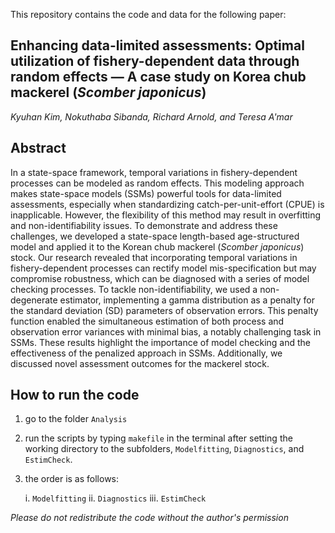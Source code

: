 This repository contains the code and data for the following paper:

## **Enhancing data-limited assessments: Optimal utilization of fishery-dependent data through random effects &mdash; A case study on Korea chub mackerel (_Scomber japonicus_)**

*Kyuhan Kim, Nokuthaba Sibanda, Richard Arnold, and Teresa A'mar*

## Abstract

In a state-space framework, temporal variations in fishery-dependent processes can be modeled as random effects. This modeling approach makes state-space models (SSMs) powerful tools for data-limited assessments, especially when standardizing catch-per-unit-effort (CPUE) is inapplicable. However, the flexibility of this method may result in overfitting and non-identifiability issues. To demonstrate and address these challenges, we developed a state-space length-based age-structured model and applied it to the Korean chub mackerel (_Scomber japonicus_) stock. Our research revealed that incorporating temporal variations in fishery-dependent processes can rectify model mis-specification but may compromise robustness, which can be diagnosed with a series of model checking processes. To tackle non-identifiability, we used a non-degenerate estimator, implementing a gamma distribution as a penalty for the standard deviation (SD) parameters of observation errors. This penalty function enabled the simultaneous estimation of both process and observation error variances with minimal bias, a notably challenging task in SSMs. These results highlight the importance of model checking and the effectiveness of the penalized approach in SSMs. Additionally, we discussed novel assessment outcomes for the mackerel stock.

## How to run the code

1. go to the folder `Analysis`

2. run the scripts by typing `makefile` in the terminal after setting the working directory to the subfolders, `Modelfitting`, `Diagnostics`, and `EstimCheck`.

3. the order is as follows:

   i. `Modelfitting`
   ii. `Diagnostics`
   iii. `EstimCheck`

*Please do not redistribute the code without the author's permission*

